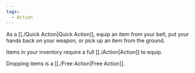 ```yaml
---
tags:
  - Action
---
```

As a [[./Quick Action|Quick Action]], equip an item from your belt, put your hands back on your weapon, or pick up an item from the ground.

Items in your inventory require a full [[./Action|Action]] to equip.

Dropping items is a [[./Free Action|Free Action]].